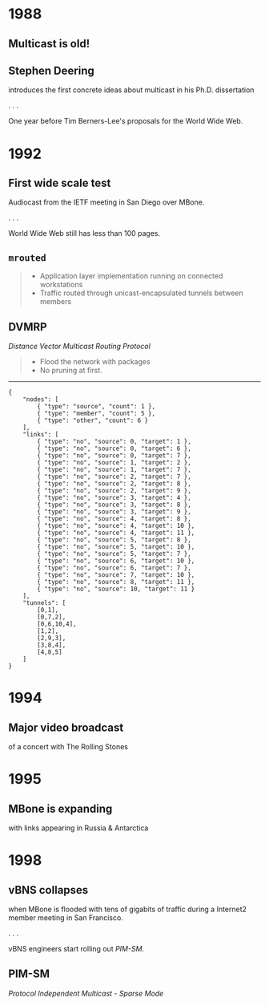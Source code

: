 # 1988


## Multicast is old!


## Stephen Deering

introduces the first concrete ideas about multicast in his Ph.D. dissertation

. . .

One year before Tim Berners-Lee's proposals for the World Wide Web.


# 1992

## First wide scale test

Audiocast from the IETF meeting in San Diego over MBone.

. . .

World Wide Web still has less than 100 pages.


## `mrouted`

> * Application layer implementation running on connected workstations
> * Traffic routed through unicast-encapsulated tunnels between members

## DVMRP

*Distance Vector Multicast Routing Protocol*

> * Flood the network with packages
> * No pruning at first.

-------------

~~~ { .graph }
{
    "nodes": [
        { "type": "source", "count": 1 },
        { "type": "member", "count": 5 },
        { "type": "other", "count": 6 }
    ],
    "links": [
        { "type": "no", "source": 0, "target": 1 },
        { "type": "no", "source": 0, "target": 6 },
        { "type": "no", "source": 0, "target": 7 },
        { "type": "no", "source": 1, "target": 2 },
        { "type": "no", "source": 1, "target": 7 },
        { "type": "no", "source": 2, "target": 7 },
        { "type": "no", "source": 2, "target": 8 },
        { "type": "no", "source": 2, "target": 9 },
        { "type": "no", "source": 3, "target": 4 },
        { "type": "no", "source": 3, "target": 8 },
        { "type": "no", "source": 3, "target": 9 },
        { "type": "no", "source": 4, "target": 8 },
        { "type": "no", "source": 4, "target": 10 },
        { "type": "no", "source": 4, "target": 11 },
        { "type": "no", "source": 5, "target": 8 },
        { "type": "no", "source": 5, "target": 10 },
        { "type": "no", "source": 5, "target": 7 },
        { "type": "no", "source": 6, "target": 10 },
        { "type": "no", "source": 6, "target": 7 },
        { "type": "no", "source": 7, "target": 10 },
        { "type": "no", "source": 8, "target": 11 },
        { "type": "no", "source": 10, "target": 11 }
    ],
    "tunnels": [
        [0,1],
        [0,7,2],
        [0,6,10,4],
        [1,2],
        [2,9,3],
        [3,8,4],
        [4,8,5]
    ]
}
~~~


# 1994

## Major video broadcast

of a concert with The Rolling Stones


# 1995

## MBone is expanding

with links appearing in Russia & Antarctica


# 1998

## vBNS collapses

when MBone is flooded with tens of gigabits of traffic during a Internet2
member meeting in San Francisco.

. . .

vBNS engineers start rolling out *PIM-SM*.


## PIM-SM

*Protocol Independent Multicast - Sparse Mode*
